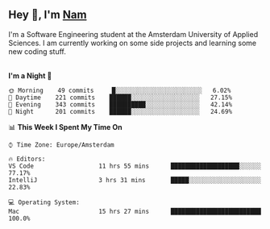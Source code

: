 <h2>Hey 👋, I'm <a href="https://namtphan.github.io/">Nam</a></h2>
I'm a Software Engineering student at the Amsterdam University of Applied Sciences. I am currently working on some side projects and learning some new coding stuff.
<br/><br/>
<!-- Most used languages stats -->
<!-- [![Top Langs](https://github-readme-stats.vercel.app/api/top-langs/?username=namtphan&layout=compact)](https://github.com/namtphan2/github-readme-stats) -->
  
<!--START_SECTION:waka-->
**I'm a Night 🦉** 

```text
🌞 Morning    49 commits     █░░░░░░░░░░░░░░░░░░░░░░░░   6.02% 
🌆 Daytime    221 commits    ██████░░░░░░░░░░░░░░░░░░░   27.15% 
🌃 Evening    343 commits    ██████████░░░░░░░░░░░░░░░   42.14% 
🌙 Night      201 commits    ██████░░░░░░░░░░░░░░░░░░░   24.69%

```


📊 **This Week I Spent My Time On** 

```text
⌚︎ Time Zone: Europe/Amsterdam

🔥 Editors: 
VS Code                  11 hrs 55 mins      ███████████████████░░░░░░   77.17% 
IntelliJ                 3 hrs 31 mins       █████░░░░░░░░░░░░░░░░░░░░   22.83%

💻 Operating System: 
Mac                      15 hrs 27 mins      █████████████████████████   100.0%

```


<!--END_SECTION:waka-->
